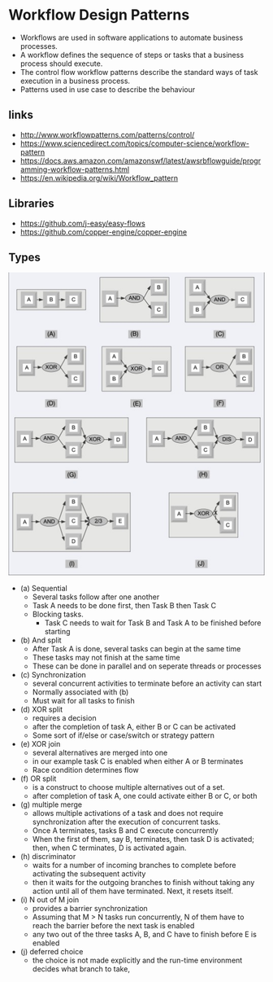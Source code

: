# Workflow Design Patterns

- Workflows are used in software applications to automate business processes.
- A workflow defines the sequence of steps or tasks that a business process should execute.
- The control flow workflow patterns describe the standard ways of task execution in a business process.
- Patterns used in use case to describe the behaviour

## links

- http://www.workflowpatterns.com/patterns/control/
- https://www.sciencedirect.com/topics/computer-science/workflow-pattern
- https://docs.aws.amazon.com/amazonswf/latest/awsrbflowguide/programming-workflow-patterns.html
- https://en.wikipedia.org/wiki/Workflow_pattern

## Libraries

- https://github.com/j-easy/easy-flows
- https://github.com/copper-engine/copper-engine

## Types

<img src="workflows-examples.jpg" alt="workflows-examples.jpg" width="700">

- (a) Sequential
  - Several tasks follow after one another
  - Task A needs to be done first, then Task B then Task C
  - Blocking tasks.
    - Task C needs to wait for Task B and Task A to be finished before starting
- (b) And split
  - After Task A is done, several tasks can begin at the same time
  - These tasks may not finish at the same time
  - These can be done in parallel and on seperate threads or processes
- (c) Synchronization
  - several concurrent activities to terminate before an activity can start
  - Normally associated with (b)
  - Must wait for all tasks to finish
- (d) XOR split
  - requires a decision
  - after the completion of task A, either B or C can be activated
  - Some sort of if/else or case/switch or strategy pattern
- (e) XOR join
  - several alternatives are merged into one
  - in our example task C is enabled when either A or B terminates
  - Race condition determines flow
- (f) OR split
  - is a construct to choose multiple alternatives out of a set.
  - after completion of task A, one could activate either B or C, or both
- (g) multiple merge
  - allows multiple activations of a task and does not require synchronization after the execution of concurrent tasks.
  - Once A terminates, tasks B and C execute concurrently
  - When the first of them, say B, terminates, then task D is activated; then, when C terminates, D is activated again.
- (h) discriminator
  - waits for a number of incoming branches to complete before activating the subsequent activity
  - then it waits for the outgoing branches to finish without taking any action until all of them have terminated. Next, it resets itself.
- (i) N out of M join
  - provides a barrier synchronization
  - Assuming that M > N tasks run concurrently, N of them have to reach the barrier before the next task is enabled
  - any two out of the three tasks A, B, and C have to finish before E is enabled
- (j) deferred choice
  - the choice is not made explicitly and the run-time environment decides what branch to take,
